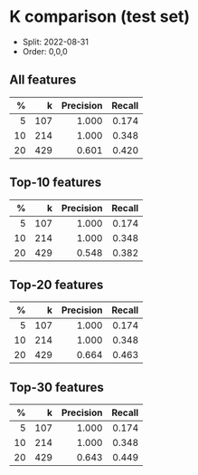 # K comparison (test set)

- Split: 2022-08-31
- Order: 0,0,0

## All features
| % | k | Precision | Recall |
|---:|---:|---:|---:|
| 5 | 107 | 1.000 | 0.174 |
| 10 | 214 | 1.000 | 0.348 |
| 20 | 429 | 0.601 | 0.420 |

## Top-10 features
| % | k | Precision | Recall |
|---:|---:|---:|---:|
| 5 | 107 | 1.000 | 0.174 |
| 10 | 214 | 1.000 | 0.348 |
| 20 | 429 | 0.548 | 0.382 |

## Top-20 features
| % | k | Precision | Recall |
|---:|---:|---:|---:|
| 5 | 107 | 1.000 | 0.174 |
| 10 | 214 | 1.000 | 0.348 |
| 20 | 429 | 0.664 | 0.463 |

## Top-30 features
| % | k | Precision | Recall |
|---:|---:|---:|---:|
| 5 | 107 | 1.000 | 0.174 |
| 10 | 214 | 1.000 | 0.348 |
| 20 | 429 | 0.643 | 0.449 |
